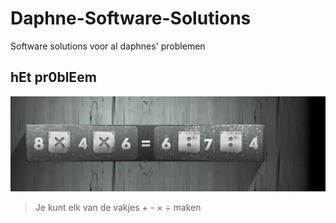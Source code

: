 # Daphne-Software-Solutions
Software solutions voor al daphnes' problemen

## hEt pr0blEem
![het probleem](./het%20probleem.jpeg)

> Je kunt elk van de vakjes + - × ÷ maken